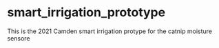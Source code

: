 # smart_irrigation_prototype
This is the 2021 Camden smart irrigation protype for the catnip moisture sensore
